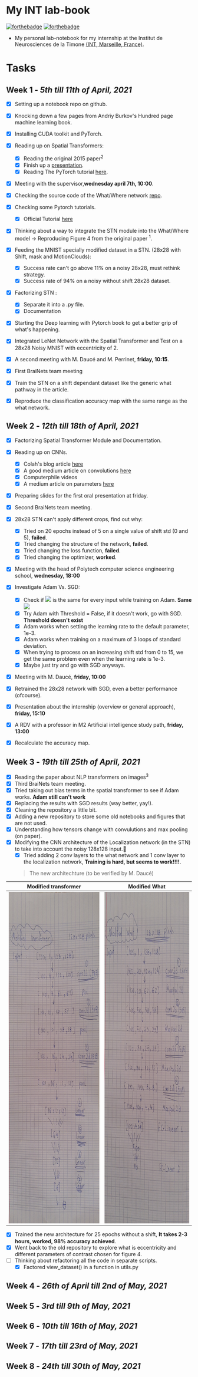 # My INT lab-book
[![forthebadge](https://forthebadge.com/images/badges/made-with-crayons.svg)](https://forthebadge.com)
[![forthebadge](https://forthebadge.com/images/badges/made-with-markdown.svg)](https://forthebadge.com)

- My personal lab-notebook for my internship at the Institut de Neurosciences de la Timone [(INT, Marseille, France)](http://www.int.univ-amu.fr/).

# Tasks
## **Week 1** - *5th till 11th of April, 2021*

- [x] Setting up a notebook repo on github. 
- [x] Knocking down a few pages from Andriy Burkov's Hundred page machine learning book. 
- [x] Installing CUDA toolkit and PyTorch. 

- [x] Reading up on Spatial Transformers:
  - [x] Reading the original 2015 paper<sup>2</sup> 
  - [x] Finish up a [presentation](https://youtu.be/6NOQC_fl1hQ). 
  - [x] Reading The PyTorch tutorial [here](https://pytorch.org/tutorials/intermediate/spatial_transformer_tutorial.html). 

- [x] Meeting with the supervisor,**wednesday april 7th, 10:00**. 
- [x] Checking the source code of the What/Where network [repo](https://github.com/laurentperrinet/WhereIsMyMNIST). 
- [x] Checking some Pytorch tutorials. 
  - [x] Official Tutorial [here](https://pytorch.org/tutorials/beginner/basics/intro.html) 
- [x] Thinking about a way to integrate the STN module into the What/Where model &#8594; Reproducing Figure 4 from the original paper <sup>1</sup>. 

- [x] Feeding the MNIST specially modified dataset in a STN. (28x28 with Shift, mask and MotionClouds):
    - [x] Success rate can't go above 11% on a noisy 28x28, must rethink strategy.
    - [x] Success rate of 94% on a noisy without shift 28x28 dataset. 

- [x] Factorizing STN : 
  - [x] Separate it into a .py file.
  - [x] Documentation

- [x] Starting the Deep learning with Pytorch book to get a better grip of what's happening.

- [x] Integrated LeNet Network with the Spatial Transformer and Test on a 28x28 Noisy MNIST with eccentricity of 2.
- [x] A second meeting with M. Daucé and M. Perrinet, **friday, 10:15**.
- [x] First BraiNets team meeting
- [x] Train the STN on a shift dependant dataset like the generic what pathway in the article.
- [x] Reproduce the classification accuracy map with the same range as the what network.


## **Week 2** - *12th till 18th of April, 2021*

- [x] Factorizing Spatial Transformer Module and Documentation.

- [x] Reading up on CNNs.
    - [x] Colah's blog article [here](http://colah.github.io/posts/2014-07-Conv-Nets-Modular/)
    - [x] A good medium article on convolutions [here](https://towardsdatascience.com/intuitively-understanding-convolutions-for-deep-learning-1f6f42faee1)
    - [x] Computerphile videos
    - [x] A medium article on parameters [here](https://towardsdatascience.com/understanding-and-calculating-the-number-of-parameters-in-convolution-neural-networks-cnns-fc88790d530d)
  
- [x] Preparing slides for the first oral presentation at friday.
- [x] Second BraiNets team meeting.

- [x] 28x28 STN can't apply different crops, find out why:
  - [x] Tried on 20 epochs instead of 5 on a single value of shift std (0 and 5), **failed**.
  - [x] Tried changing the structure of the network, **failed**.
  - [x] Tried changing the loss function, **failed**.
  - [x] Tried changing the optimizer, **worked**.

- [x] Meeting with the head of Polytech computer science engineering school, **wednesday, 18:00**

- [x] Investigate Adam Vs. SGD:
  - [x] Check if <img src="https://latex.codecogs.com/gif.latex?\theta"/> is the same for every input while training on Adam. **Same <img src="https://latex.codecogs.com/gif.latex?\bold{\theta}"/>**
  - [x] Try Adam with Threshold = False, if it doesn't work, go with SGD. **Threshold doesn't exist**
  - [x] Adam works when setting the learning rate to the default parameter, 1e-3.
  - [x] Adam works when training on a maximum of 3 loops of standard deviation.
  - [x] When trying to process on an increasing shift std from 0 to 15, we get the same problem even when the learning rate is 1e-3.
  - [x] Maybe just try and go with SGD anyways. 
 
- [x] Meeting with M. Daucé, **friday, 10:00**
- [x] Retrained the 28x28 network with SGD, even a better performance (ofcourse).
- [x] Presentation about the internship (overview or general approach), **friday, 15:10**
- [x] A RDV with a professor in M2 Artificial intelligence study path, **friday, 13:00**
- [x] Recalculate the accuracy map.


## **Week 3** - *19th till 25th of April, 2021*

- [x] Reading the paper about NLP transformers on images<sup>3</sup>
- [x] Third BraiNets team meeting.
- [x] Tried taking out bias terms in the spatial transformer to see if Adam works. **Adam still can't work**
- [x] Replacing the results with SGD results (way better, yay!).
- [x] Cleaning the repository a little bit.
- [x] Adding a new repository to store some old notebooks and figures that are not used.
- [x] Understanding how tensors change with convulutions and max pooling (on paper).
- [x] Modifying the CNN architecture of the Localization network (in the STN) to take into account the noisy 128x128 input.🚩
  - [x] Tried adding 2 conv layers to the what network and 1 conv layer to the localization network, **Training is hard, but seems to work!!!!**.
  > The new architechture (to be verified by M. Daucé)
 
Modified transformer |  Modified What
:-----------------------:|:--------------:
<img src="trans.jpg" width="700" height="900">|<img src="what.jpg" width="700" height="900">

- [x] Trained the new architecture for 25 epochs without a shift, **It takes 2-3 hours, worked, 98% accuracy achieved**.
- [x] Went back to the old repository to explore what is eccentricity and different parameters of contrast chosen for figure 4.
- [ ] Thinking about refactoring all the code in separate scripts.
  - [x] Factored view_dataset() in a function in utils.py

## **Week 4** - *26th of April till 2nd of May, 2021*
## **Week 5** - *3rd till 9th of May, 2021*
## **Week 6** - *10th till 16th of May, 2021*
## **Week 7** - *17th till 23rd of May, 2021*
## **Week 8** - *24th till 30th of May, 2021*




